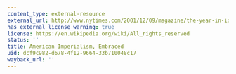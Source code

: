 ```yaml
---
content_type: external-resource
external_url: http://www.nytimes.com/2001/12/09/magazine/the-year-in-ideas-a-to-z-american-imperialism-embraced.html
has_external_license_warning: true
license: https://en.wikipedia.org/wiki/All_rights_reserved
status: ''
title: American Imperialism, Embraced
uid: dcf9c982-d678-4f12-9664-33b710048c17
wayback_url: ''
---
```

